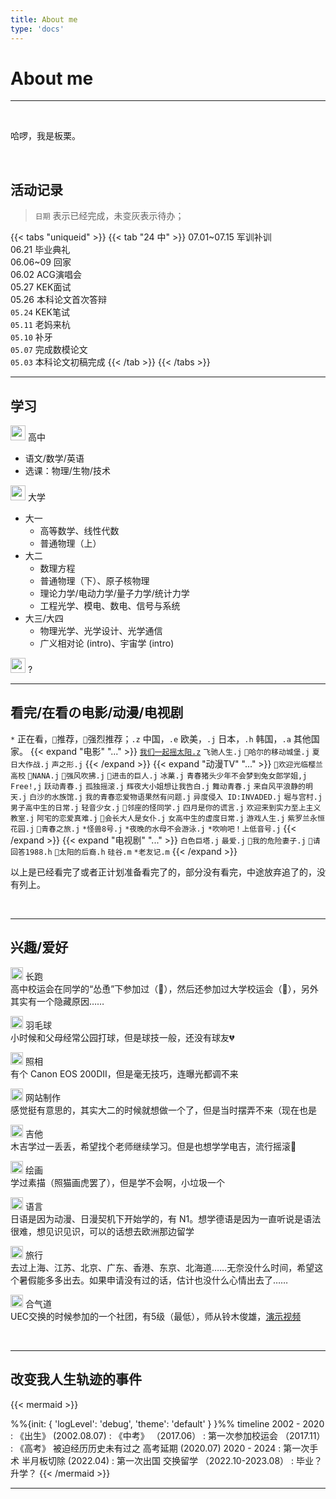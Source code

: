 ```yaml
---
title: About me
type: 'docs'
---
```


# About me

---

<br>

哈啰，我是板栗。 

<br>


## 活动记录



> `日期` 表示已经完成，未变灰表示待办；<br>

{{< tabs "uniqueid" >}}
{{< tab "24 中" >}} 
07.01~07.15 军训补训<br>
06.21 毕业典礼<br>
06.06~09 回家<br>
06.02 ACG演唱会<br>
05.27 KEK面试<br>
05.26 本科论文首次答辩 <br>
`05.24` KEK笔试<br>
`05.11` 老妈来杭 <br>
`05.10` 补牙 <br>
`05.07` 完成数模论文<br>
`05.03` 本科论文初稿完成
{{< /tab >}}
{{< /tabs >}}


---

## 学习

<img src="https://cdn.hugeicons.com/icons/school-stroke-rounded.svg" alt="school" width="24" height="24" /> 高中<br> 
  - 语文/数学/英语
  - 选课：物理/生物/技术
  
<img src="https://cdn.hugeicons.com/icons/school-stroke-rounded.svg" alt="school" width="24" height="24" /> 大学 <br>
  - 大一
    - 高等数学、线性代数
    - 普通物理（上）
  - 大二
    - 数理方程
    - 普通物理（下）、原子核物理 
    - 理论力学/电动力学/量子力学/统计力学
    - 工程光学、模电、数电、信号与系统
  - 大三/大四
    - 物理光学、光学设计、光学通信
    - 广义相对论 (intro)、宇宙学 (intro)
  
<img src="https://cdn.hugeicons.com/icons/school-stroke-rounded.svg" alt="school" width="24" height="24" /> ?
<br>

---

## 看完/在看の电影/动漫/电视剧
`*` 正在看，`🔸`推荐，`🔶`强烈推荐；`.z` 中国，`.e` 欧美，`.j` 日本，`.h` 韩国，`.a` 其他国家。
{{< expand "电影" "..." >}}
[`我们一起摇太阳.z`](../posts/y24-4-womenyiqiyaotaiyang) `飞驰人生.j` `🔶哈尔的移动城堡.j` `夏日大作战.j` `声之形.j`
{{< /expand >}}
{{< expand "动漫TV" "..." >}}
`🔶欢迎光临樱兰高校` `🔸NANA.j` `🔸强风吹拂.j` `🔶进击的巨人.j` `冰菓.j` `青春猪头少年不会梦到兔女郎学姐,j` `Free!,j` `跃动青春.j` `孤独摇滚.j` `辉夜大小姐想让我告白.j` `舞动青春.j` `来自风平浪静的明天.j` `白沙的水族馆.j` `我的青春恋爱物语果然有问题.j` `异度侵入 ID:INVADED.j` `堀与宫村.j` `男子高中生的日常.j` `轻音少女.j` `🔸邻座的怪同学.j` `四月是你的谎言.j` `欢迎来到实力至上主义教室.j` `阿宅的恋爱真难.j` `🔶会长大人是女仆.j` `女高中生的虚度日常.j` `游戏人生.j` `紫罗兰永恒花园.j` `🔶青春之旅.j`
`*怪兽8号.j` `*夜晚的水母不会游泳.j` `*吹响吧！上低音号.j` 
{{< /expand >}}
{{< expand "电视剧" "..." >}}
`白色巨塔.j` `最爱.j` `🔸我的危险妻子.j` 
`🔶请回答1988.h` `🔸太阳的后裔.h` 
`硅谷.m` `*老友记.m` 
{{< /expand >}}

以上是已经看完了或者正计划准备看完了的，部分没有看完，中途放弃追了的，没有列上。

<br>

---

## 兴趣/爱好

<img src="https://cdn.hugeicons.com/icons/workout-run-stroke-rounded.svg" alt="workout-run" width="20" height="20" /> 长跑 <br>
  高中校运会在同学的“怂恿”下参加过（🥇），然后还参加过大学校运会（🎱），另外其实有一个隐藏原因……

<img src="https://cdn.hugeicons.com/icons/badminton-shuttle-stroke-rounded.svg" alt="badminton-shuttle" width="20" height="20" /> 羽毛球
  <br>小时候和父母经常公园打球，但是球技一般，还没有球友💔

<img src="https://cdn.hugeicons.com/icons/camera-01-stroke-rounded.svg" alt="camera-01" width="20" height="20" /> 照相
  <br>有个 Canon EOS 200DⅡ，但是毫无技巧，连曝光都调不来

<img src="https://cdn.hugeicons.com/icons/browser-stroke-rounded.svg" alt="browser" width="20" height="20" /> 网站制作
  <br>感觉挺有意思的，其实大二的时候就想做一个了，但是当时摆弄不来（现在也是

<img src="https://cdn.hugeicons.com/icons/music-note-01-stroke-rounded.svg" alt="music-note-01" width="20" height="20" /> 吉他
  <br>木吉学过一丢丢，希望找个老师继续学习。但是也想学学电吉，流行摇滚🤘

<img src="https://cdn.hugeicons.com/icons/paint-board-stroke-rounded.svg" alt="paint-board" width="20" height="20" /> 绘画
  <br>学过素描（照猫画虎罢了），但是学不会啊，小垃圾一个

<img src="https://cdn.hugeicons.com/icons/alphabet-japanese-stroke-rounded.svg" alt="alphabet-japanese" width="20" height="20" /> 语言
  <br>日语是因为动漫、日漫契机下开始学的，有 N1。想学德语是因为一直听说是语法很难，想见识见识，可以的话想去欧洲那边留学
  
<img src="https://cdn.hugeicons.com/icons/airplane-take-off-01-stroke-rounded.svg" alt="airplane-take-off-01" width="20" height="20" /> 旅行
  <br>去过上海、江苏、北京、广东、香港、东京、北海道……无奈没什么时间，希望这个暑假能多多出去。如果申请没有过的话，估计也没什么心情出去了……

<img src="https://cdn.hugeicons.com/icons/clothes-stroke-rounded.svg" alt="clothes" width="20" height="20" /> 合气道
  <br>UEC交换的时候参加的一个社团，有5级（最低），师从铃木俊雄，[演示视频](https://space.bilibili.com/3494357548140879)

<br>

---

## 改变我人生轨迹的事件

{{< mermaid >}}

%%{init: { 'logLevel': 'debug', 'theme': 'default' } }%%
    timeline
          2002 - 2020 : 《出生》 (2002.08.07)
                    : 《中考》 （2017.06）
                    : 第一次参加校运会 （2017.11）
                    : 《高考》 被迫经历历史未有过之 高考延期  (2020.07)
          2020 - 2024 : 第一次手术 半月板切除 (2022.04)
                    : 第一次出国 交换留学  （2022.10-2023.08）
                    : 毕业？升学？
{{< /mermaid >}}

---


